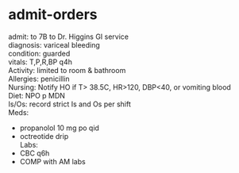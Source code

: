 # admit-orders

admit: to 7B to Dr. Higgins GI service<br>
diagnosis: variceal bleeding<br>
condition: guarded<br>
vitals: T,P,R,BP q4h<br>
Activity: limited to room & bathroom<br>
Allergies: penicillin<br>
Nursing: Notify HO if T> 38.5C, HR>120, DBP<40, or vomiting blood<br>
Diet: NPO p MDN<br>
Is/Os: record strict Is and Os per shift<br>
Meds: <br>
- propanolol 10 mg po qid<br>
- octreotide drip<br>
Labs:<br>
- CBC q6h<br>
- COMP with AM labs
